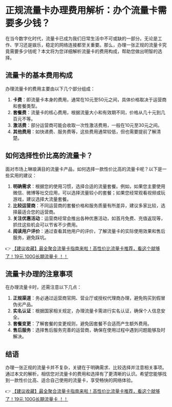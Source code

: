 # 正规流量卡办理费用解析：办个流量卡需要多少钱？

在当今数字化时代，流量卡已成为我们日常生活中不可或缺的一部分。无论是工作、学习还是娱乐，稳定的网络连接都至关重要。那么，办理一张正规的流量卡究竟需要多少钱呢？本文将为您详细解析流量卡的费用构成，帮助您做出明智的选择。

## 流量卡的基本费用构成

办理流量卡的费用主要由以下几个部分组成：

1. **卡费**：即流量卡本身的费用，通常在10元至50元之间，具体价格取决于运营商和套餐类型。
2. **套餐费**：流量卡的核心费用，根据流量大小和有效期不同，价格从几十元到几百元不等。
3. **激活费**：部分运营商可能会收取一次性激活费用，一般在10元至30元之间。
4. **其他费用**：如快递费、服务费等，这些费用通常较低，但也需要提前了解清楚。

## 如何选择性价比高的流量卡？

面对市场上琳琅满目的流量卡产品，如何选择一款性价比高的流量卡呢？以下是一些实用的建议：

1. **明确需求**：根据您的使用习惯，选择合适的流量套餐。例如，如果您主要使用微信、微博等社交应用，可以选择流量较小的套餐；如果您经常观看视频或玩游戏，建议选择大流量套餐。
2. **比较运营商**：不同运营商的套餐价格和服务质量有所差异，建议多家比较，选择最适合您的运营商。
3. **关注优惠活动**：运营商经常会推出各种优惠活动，如首月免费、充值返现等，抓住这些机会可以节省不少费用。
4. **阅读用户评价**：通过查看其他用户的评价，了解流量卡的实际使用效果和售后服务，避免踩坑。

👉 [【建议收藏】最全聚合流量卡指南来啦！高性价比流量卡推荐，看这个就够了！19元 100G长期流量卡 ！！](https://bit.ly/Liuliangka)

## 流量卡办理的注意事项

在办理流量卡时，还需注意以下几点：

1. **正规渠道**：务必通过运营商官网、营业厅或授权代理商办理，避免购买到假冒伪劣产品。
2. **实名认证**：根据国家相关规定，办理流量卡需进行实名认证，确保个人信息安全。
3. **套餐变更**：了解套餐的变更规则，避免因套餐不合适而产生额外费用。
4. **售后服务**：选择售后服务完善的运营商，确保在使用过程中遇到问题能够及时解决。

## 结语

办理一张正规的流量卡并不复杂，关键在于明确需求、比较选择并注意相关事项。通过本文的解析，相信您对流量卡的费用和选择有了更清晰的认识。希望您能够找到一款性价比高、适合自己使用的流量卡，享受畅快的网络体验。

👉 [【建议收藏】最全聚合流量卡指南来啦！高性价比流量卡推荐，看这个就够了！19元 100G长期流量卡 ！！](https://bit.ly/Liuliangka)